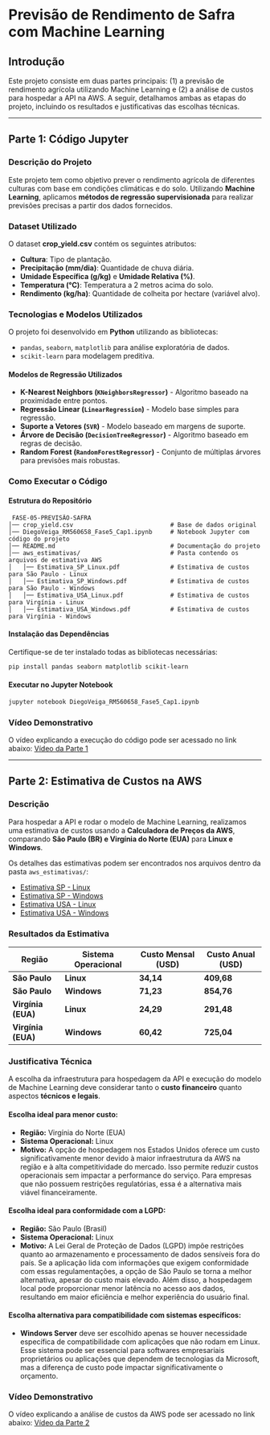# Previsão de Rendimento de Safra com Machine Learning

## Introdução
Este projeto consiste em duas partes principais: (1) a previsão de rendimento agrícola utilizando Machine Learning e (2) a análise de custos para hospedar a API na AWS. A seguir, detalhamos ambas as etapas do projeto, incluindo os resultados e justificativas das escolhas técnicas.

---

## Parte 1: Código Jupyter
### **Descrição do Projeto**
Este projeto tem como objetivo prever o rendimento agrícola de diferentes culturas com base em condições climáticas e do solo. 
Utilizando **Machine Learning**, aplicamos **métodos de regressão supervisionada** para realizar previsões precisas a partir dos dados fornecidos.

### **Dataset Utilizado**
O dataset **crop_yield.csv** contém os seguintes atributos:

- **Cultura**: Tipo de plantação.
- **Precipitação (mm/dia)**: Quantidade de chuva diária.
- **Umidade Específica (g/kg)** e **Umidade Relativa (%)**.
- **Temperatura (°C)**: Temperatura a 2 metros acima do solo.
- **Rendimento (kg/ha)**: Quantidade de colheita por hectare (variável alvo).

### **Tecnologias e Modelos Utilizados**
O projeto foi desenvolvido em **Python** utilizando as bibliotecas:
- `pandas`, `seaborn`, `matplotlib` para análise exploratória de dados.
- `scikit-learn` para modelagem preditiva.

#### **Modelos de Regressão Utilizados**
- **K-Nearest Neighbors (`KNeighborsRegressor`)** - Algoritmo baseado na proximidade entre pontos.
- **Regressão Linear (`LinearRegression`)** - Modelo base simples para regressão.
- **Suporte a Vetores (`SVR`)** - Modelo baseado em margens de suporte.
- **Árvore de Decisão (`DecisionTreeRegressor`)** - Algoritmo baseado em regras de decisão.
- **Random Forest (`RandomForestRegressor`)** - Conjunto de múltiplas árvores para previsões mais robustas.

### **Como Executar o Código**

#### **Estrutura do Repositório**
```
 FASE-05-PREVISÃO-SAFRA
│── crop_yield.csv                           # Base de dados original
│── DiegoVeiga_RM560658_Fase5_Cap1.ipynb     # Notebook Jupyter com código do projeto
│── README.md                                # Documentação do projeto
│── aws_estimativas/                         # Pasta contendo os arquivos de estimativa AWS
│   │── Estimativa_SP_Linux.pdf              # Estimativa de custos para São Paulo - Linux
│   │── Estimativa_SP_Windows.pdf            # Estimativa de custos para São Paulo - Windows
│   │── Estimativa_USA_Linux.pdf             # Estimativa de custos para Virgínia - Linux
│   │── Estimativa_USA_Windows.pdf           # Estimativa de custos para Virgínia - Windows
```
#### **Instalação das Dependências**
Certifique-se de ter instalado todas as bibliotecas necessárias:
```sh
pip install pandas seaborn matplotlib scikit-learn
```

#### **Executar no Jupyter Notebook**
```sh
jupyter notebook DiegoVeiga_RM560658_Fase5_Cap1.ipynb
```

### **Vídeo Demonstrativo**
O vídeo explicando a execução do código pode ser acessado no link abaixo:
[Vídeo da Parte 1](https://youtu.be/seu-video-aqui)

---

## Parte 2: Estimativa de Custos na AWS
### **Descrição**
Para hospedar a API e rodar o modelo de Machine Learning, realizamos uma estimativa de custos usando a **Calculadora de Preços da AWS**, comparando **São Paulo (BR) e Virgínia do Norte (EUA)** para **Linux e Windows**.

Os detalhes das estimativas podem ser encontrados nos arquivos dentro da pasta `aws_estimativas/`:
- [Estimativa SP - Linux](aws_estimativas/Estimativa_SP_Linux.pdf)
- [Estimativa SP - Windows](aws_estimativas/Estimativa_SP_Windows.pdf)
- [Estimativa USA - Linux](aws_estimativas/Estimativa_USA_Linux.pdf)
- [Estimativa USA - Windows](aws_estimativas/Estimativa_USA_Windows.pdf)

### **Resultados da Estimativa**
| Região | Sistema Operacional | Custo Mensal (USD) | Custo Anual (USD) |
|--------|---------------------|--------------------|--------------------|
| **São Paulo** | **Linux** | **34,14** | **409,68** |
| **São Paulo** | **Windows** | **71,23** | **854,76** |
| **Virgínia (EUA)** | **Linux** | **24,29** | **291,48** |
| **Virgínia (EUA)** | **Windows** | **60,42** | **725,04** |

### **Justificativa Técnica**
A escolha da infraestrutura para hospedagem da API e execução do modelo de Machine Learning deve considerar tanto o **custo financeiro** quanto aspectos **técnicos e legais**.

#### **Escolha ideal para menor custo:**
- **Região:** Virgínia do Norte (EUA)  
- **Sistema Operacional:** Linux  
- **Motivo:** A opção de hospedagem nos Estados Unidos oferece um custo significativamente menor devido à maior infraestrutura da AWS na região e à alta competitividade do mercado. Isso permite reduzir custos operacionais sem impactar a performance do serviço. Para empresas que não possuem restrições regulatórias, essa é a alternativa mais viável financeiramente.

#### **Escolha ideal para conformidade com a LGPD:**
- **Região:** São Paulo (Brasil)  
- **Sistema Operacional:** Linux  
- **Motivo:** A Lei Geral de Proteção de Dados (LGPD) impõe restrições quanto ao armazenamento e processamento de dados sensíveis fora do país. Se a aplicação lida com informações que exigem conformidade com essas regulamentações, a opção de São Paulo se torna a melhor alternativa, apesar do custo mais elevado. Além disso, a hospedagem local pode proporcionar menor latência no acesso aos dados, resultando em maior eficiência e melhor experiência do usuário final.

#### **Escolha alternativa para compatibilidade com sistemas específicos:**
- **Windows Server** deve ser escolhido apenas se houver necessidade específica de compatibilidade com aplicações que não rodam em Linux. Esse sistema pode ser essencial para softwares empresariais proprietários ou aplicações que dependem de tecnologias da Microsoft, mas a diferença de custo pode impactar significativamente o orçamento.

### **Vídeo Demonstrativo**
O vídeo explicando a análise de custos da AWS pode ser acessado no link abaixo:
[Vídeo da Parte 2](https://youtu.be/seu-video-aqui)
